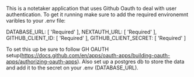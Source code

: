 This is a notetaker application that uses Github Oauth to deal with user authentication. To get it running make sure to add the required environemnt varibles to your .env file:

  DATABASE_URL: [ 'Required' ],
  NEXTAUTH_URL: [ 'Required' ],
  GITHUB_CLIENT_ID: [ 'Required' ],
  GITHUB_CLIENT_SECRET: [ 'Required' ]


To set this up be sure to follow GH OAUTH setup(https://docs.github.com/en/apps/oauth-apps/building-oauth-apps/authorizing-oauth-apps). 
Also set up a postgres db to store the data and add it to the secret on your .env (DATABASE_URL).
